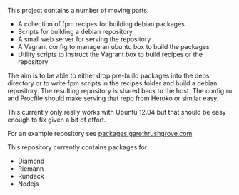 This project contains a number of moving parts:

* A collection of fpm recipes for building debian packages
* Scripts for building a debian repository
* A small web server for serving the repository
* A Vagrant config to manage an ubuntu box to build the packages
* Utility scripts to instruct the Vagrant box to build recipes or the
  repository

The aim is to be able to either drop pre-build packages into the debs
directory or to write fpm scripts in the recipes folder and build a
debian repository. The resulting repository is shared back to the host.
The config.ru and Procfile should make serving that repo from Heroko 
or similar easy. 

This currently only really works with Ubuntu 12.04 but that should be
easy enough to fix given a bit of effort.

For an example repository see
[packages.garethrushgrove.com](http://packages.garethrushgrove.com).

This repository currently contains packages for:

* Diamond
* Riemann
* Rundeck
* Nodejs
